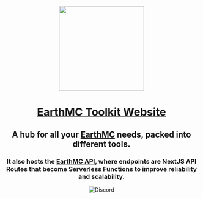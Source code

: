 <div align="center">

<img src="https://user-images.githubusercontent.com/48495634/178313741-7937baca-4060-41fa-a1e1-1de29da9336d.png" width="222px"/>

# [EarthMC Toolkit Website](https://emctoolkit.vercel.app)

## A hub for all your [EarthMC](https://earthmc.net) needs, packed into different tools.

### It also hosts the [EarthMC API](https://emctoolkit.vercel.app/api), where endpoints are NextJS API Routes that become [Serverless Functions](https://vercel.com/docs/concepts/functions/serverless-functions) to improve reliability and scalability.

![Discord](https://img.shields.io/discord/966271635894190090?style=flat-square&logo=discord&logoColor=white&labelColor=%235865F2&color=%2335393e&cacheSeconds=20&link=https%3A%2F%2Fdiscord.gg%2FAVtgkcRgFs)

</div>
